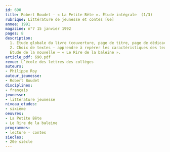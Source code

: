 ```yaml
---
id: 690
title: Robert Boudet – « La Petite Bête ». Étude intégrale  (1/3)
rubrique: Littérature de jeunesse et contes [6e]
annee: 1991
magazine: n°7 15 janvier 1992
pages: 8
description: 
  1. Étude globale du livre (couverture, page de titre, page de dédicace, table des matières...)
  2. Choix de textes – apprendre à repérer les caractéristiques des textes proposés.
  Étude de la nouvelle – « Le Rire de la baleine ».
article_pdf: 690.pdf
revue: L’école des lettres des collèges
auteurs:
- Philippe Roy
auteur_jeunesse:
- Robert Boudet
disciplines:
- français
jeunesse:
- littérature jeunesse
niveau_etudes:
- sixième
oeuvres:
- La Petite Bête
- Le Rire de la baleine
programmes:
- lecture - contes
siecles:
- 20e siècle
---
```


